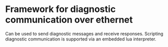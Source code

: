 # Framework for diagnostic communication over ethernet

Can be used to send diagnostic messages and receive responses. Scripting diagnostic communication is supported via an embedded lua interpreter.
